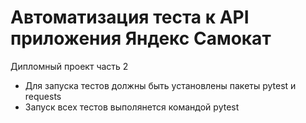 ﻿# Автоматизация теста к API приложения Яндекс Самокат
Дипломный проект часть 2
- Для запуска тестов должны быть установлены пакеты pytest и requests
- Запуск всех тестов выполянется командой pytest